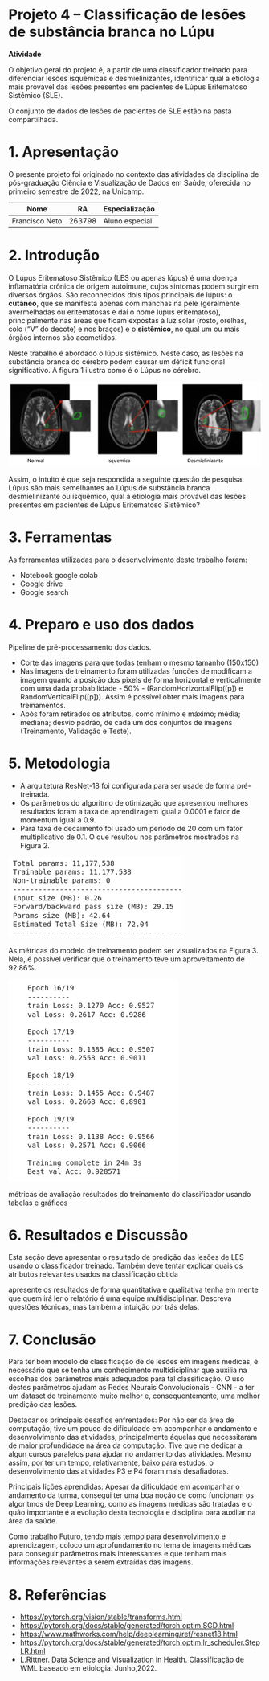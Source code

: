 # Projeto 4 – Classificação de lesões de substância branca no Lúpu

**Atividade**

O objetivo geral do projeto é, a partir de uma classificador treinado para diferenciar lesões isquêmicas e desmielinizantes, identificar qual a etiologia mais provável das lesões presentes em pacientes de Lúpus Eritematoso Sistêmico (SLE).

O conjunto de dados de lesões de pacientes de SLE estão na pasta compartilhada.

# 1. Apresentação
O presente projeto foi originado no contexto das atividades da disciplina de pós-graduação Ciência e Visualização de Dados em Saúde, oferecida no primeiro semestre de 2022, na Unicamp.

|Nome  | RA | Especialização|
|--|--|--|
| Francisco Neto  | 263798  | Aluno especial| 

# 2. Introdução

O Lúpus Eritematoso Sistêmico (LES ou apenas lúpus) é uma doença inflamatória crônica de origem autoimune, cujos sintomas podem surgir em diversos órgãos. São reconhecidos dois tipos principais de lúpus: o **cutâneo**, que se manifesta apenas com manchas na pele (geralmente avermelhadas ou eritematosas e daí o nome lúpus eritematoso), principalmente nas áreas que ficam expostas à luz solar (rosto, orelhas, colo (“V” do decote) e nos braços) e o **sistêmico**, no qual um ou mais órgãos internos são acometidos. 

Neste trabalho é abordado o lúpus sistêmico. Neste caso, as lesões na substância branca do cérebro podem causar um déficit funcional significativo. A figura 1 ilustra como é o Lúpus no cérebro. 

![Isso é uma imagem](/P4/assets/foto01.png)

Assim, o intuito é que seja respondida a seguinte questão de pesquisa: Lúpus são mais semelhantes ao Lúpus de substância branca desmielinizante ou isquêmico, qual a etiologia mais provável das lesões presentes em pacientes de Lúpus Eritematoso Sistêmico? 

# 3. Ferramentas
As ferramentas utilizadas para o desenvolvimento deste trabalho foram:

- Notebook google colab
- Google drive
- Google search

# 4. Preparo e uso dos dados
Pipeline de pré-processamento dos dados.

- Corte das imagens para que todas tenham o mesmo tamanho (150x150)
- Nas imagens de treinamento foram utilizadas funções de modificam a imagem quanto a posição dos pixels de forma horizontal e verticalmente com uma dada probabilidade - 50% - (RandomHorizontalFlip([p]) e RandomVerticalFlip([p])). Assim é possível obter mais imagens para treinamentos. 
- Após foram retirados os atributos, como mínimo e máximo; média; mediana; desvio padrão, de cada um dos conjuntos de imagens (Treinamento, Validação e Teste). 

# 5. Metodologia

- A arquitetura ResNet-18 foi configurada para ser usade de forma pré-treinada.
- Os parâmetros do algoritmo de otimização que apresentou melhores resultados foram a taxa de aprendizagem igual a 0.0001 e fator de momentum igual a 0.9.
- Para taxa de decaimento foi usado um período de 20 com um fator multiplicativo de 0.1.
O que resultou nos parâmetros mostrados na Figura 2. 

![Isso é uma imagem](/P4/assets/foto02.png)

As métricas do modelo de treinamento podem ser visualizados na Figura 3. Nela, é possível verificar que o treinamento teve um aproveitamento de 92.86%. 

![Isso é uma imagem](/P4/assets/foto03.png)

métricas de avaliação
resultados do treinamento do classificador usando tabelas e gráficos

# 6. Resultados e Discussão

Esta seção deve apresentar o resultado de predição das lesões de LES usando o classificador treinado. Também deve tentar explicar quais os atributos relevantes usados na classificação obtida

apresente os resultados de forma quantitativa e qualitativa
tenha em mente que quem irá ler o relatório é uma equipe multidisciplinar. Descreva questões técnicas, mas também a intuição por trás delas.

# 7. Conclusão

Para ter bom modelo de classificação de de lesões em imagens médicas, é necessário que se tenha um conhecimento multidiciplinar que auxilia na escolhas dos parâmetros mais adequados para tal classificação. O uso destes parâmetros ajudam as Redes Neurais Convolucionais - CNN - a ter um dataset de treinamento muito melhor e, consequentemente, uma melhor predição das lesões.



Destacar os principais desafios enfrentados: Por não ser da área de computação, tive um pouco de dificuldade em acompanhar o andamento e desenvolvimento das atividades, principalmente áquelas que necessitaram de maior profundidade na área da computação. Tive que me dedicar a algun cursos paralelos para ajudar no andamento das atividades. Mesmo assim, por ter um tempo, relativamente, baixo para estudos, o desenvolvimento das atividades P3 e P4 foram mais desafiadoras.

Principais lições aprendidas: Apesar da dificuldade em acompanhar o andamento da turma, consegui ter uma boa noção de como funcionam os algoritmos de Deep Learning, como as imagens médicas são tratadas e o quão importante é a evolução desta tecnologia e disciplina para auxiliar na área da saúde.

Como trabalho Futuro, tendo mais tempo para desenvolvimento e aprendizagem, coloco um aprofundamento no tema de imagens médicas para conseguir parâmetros mais interessantes e que tenham mais informações relevantes a serem extraídas das imagens.

# 8. Referências
- https://pytorch.org/vision/stable/transforms.html
- https://pytorch.org/docs/stable/generated/torch.optim.SGD.html
- https://www.mathworks.com/help/deeplearning/ref/resnet18.html
- https://pytorch.org/docs/stable/generated/torch.optim.lr_scheduler.StepLR.html
- L.Rittner. Data Science and Visualization in Health. Classificação de WML baseado em etiologia. Junho,2022.


